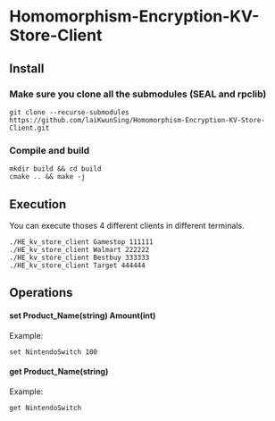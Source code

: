 # Homomorphism-Encryption-KV-Store-Client

## Install

### Make sure you clone all the submodules (SEAL and rpclib)
```
git clone --recurse-submodules https://github.com/laiKwunSing/Homomorphism-Encryption-KV-Store-Client.git
```

### Compile and build
```
mkdir build && cd build
cmake .. && make -j
```

## Execution
You can execute thoses 4 different clients in different terminals.

```
./HE_kv_store_client Gamestop 111111
./HE_kv_store_client Walmart 222222
./HE_kv_store_client Bestbuy 333333
./HE_kv_store_client Target 444444
```

## Operations

#### set Product_Name(string) Amount(int)
Example: 

```
set NintendoSwitch 100
```

#### get Product_Name(string)
Example: 

```
get NintendoSwitch
```

